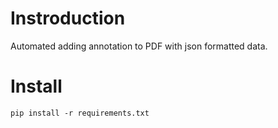 # Instroduction

Automated adding annotation to PDF with json formatted data.

# Install

```pip install -r requirements.txt```

